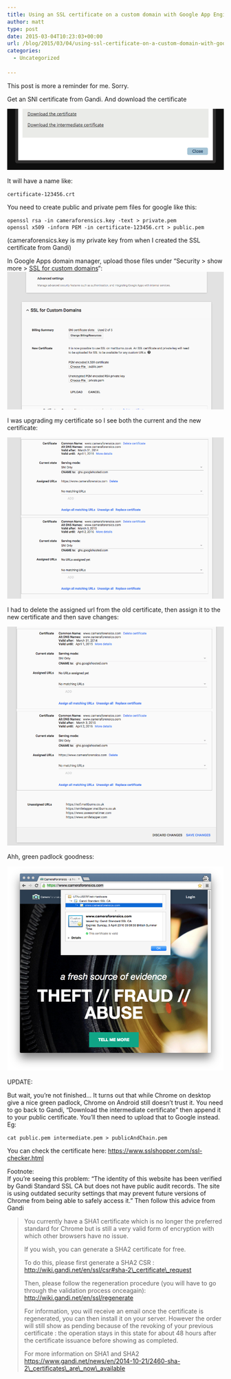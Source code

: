 ```yaml
---
title: Using an SSL certificate on a custom domain with Google App Engine
author: matt
type: post
date: 2015-03-04T10:23:03+00:00
url: /blog/2015/03/04/using-ssl-certificate-on-a-custom-domain-with-google-app-engine/
categories:
  - Uncategorized

---
```

This post is more a reminder for me. Sorry.

Get an SNI certificate from Gandi. And download the certificate

![](/wp-content/uploads/2015/03/Screen-Shot-2015-03-04-at-10.09.09.png) 

It will have a name like:

```
certificate-123456.crt
```

You need to create public and private pem files for google like this:

```
openssl rsa -in cameraforensics.key -text > private.pem
openssl x509 -inform PEM -in certificate-123456.crt > public.pem
```

(cameraforensics.key is my private key from when I created the SSL certificate from Gandi)

In Google Apps domain manager, upload those files under “Security > show more > [SSL for custom domains][1]“: ![](/wp-content/uploads/2015/03/Screen-Shot-2015-03-04-at-09.26.24.png)

I was upgrading my certificate so I see both the current and the new certificate:

![](/wp-content/uploads/2015/03/Screen-Shot-2015-03-04-at-09.28.06.png) 

I had to delete the assigned url from the old certificate, then assign it to the new certificate and then save changes:

![](/wp-content/uploads/2015/03/Screen-Shot-2015-03-04-at-09.29.09.png) 

Ahh, green padlock goodness:

![](/wp-content/uploads/2015/03/Screen-Shot-2015-03-04-at-10.21.17.png) 

UPDATE:

But wait, you’re not finished… It turns out that while Chrome on desktop give a nice green padlock, Chrome on Android still doesn’t trust it. You need to go back to Gandi, “Download the intermediate certificate” then append it to your public certificate. You’ll then need to upload that to Google instead. Eg:

```
cat public.pem intermediate.pem > publicAndChain.pem
```

You can check the certificate here: <https://www.sslshopper.com/ssl-checker.html>

Footnote:  
If you’re seeing this problem: “The identity of this website has been verified by Gandi Standard SSL CA but does not have public audit records. The site is using outdated security settings that may prevent future versions of Chrome from being able to safely access it.” Then follow this advice from Gandi

> You currently have a SHA1 certificate which is no longer the preferred standard for Chrome but is still a very valid form of encryption with which other browsers have no issue.
> 
> If you wish, you can generate a SHA2 certificate for free.
> 
> To do this, please first generate a SHA2 CSR :  
> http://wiki.gandi.net/en/ssl/csr#sha-2\_certificate\_request
> 
> Then, please follow the regeneration procedure (you will have to go through the validation process onceagain):  
> http://wiki.gandi.net/en/ssl/regenerate
> 
> For information, you will receive an email once the certificate is regenerated, you can then install it on your server. However the order will still show as pending because of the revoking of your previous certificate : the operation stays in this state for about 48 hours after the certificate issuance before showing as completed.
> 
> For more information on SHA1 and SHA2  
> https://www.gandi.net/news/en/2014-10-21/2460-sha-2\_certificates\_are\_now\_available

 [1]: https://admin.google.com/AdminHome#SecuritySettings:flyout=ssl